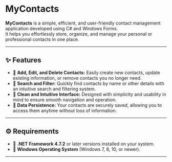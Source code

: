 # MyContacts

**MyContacts** is a simple, efficient, and user-friendly contact management application developed using C# and Windows Forms.  
It helps you effortlessly store, organize, and manage your personal or professional contacts in one place.

---

## ✨ Features

- 🔷 **Add, Edit, and Delete Contacts:** Easily create new contacts, update existing information, or remove contacts you no longer need.  
- 🔷 **Search and Filter:** Quickly find contacts by name or other details with an intuitive search and filtering system.  
- 🔷 **Clean and Intuitive Interface:** Designed with simplicity and usability in mind to ensure smooth navigation and operation.  
- 🔷 **Data Persistence:** Your contacts are securely saved, allowing you to access them anytime without loss of information.

---

## ⚙️ Requirements

- 🔷 **.NET Framework 4.7.2** or later versions installed on your system.  
- 🔷 **Windows Operating System** (Windows 7, 8, 10, or newer).

---

